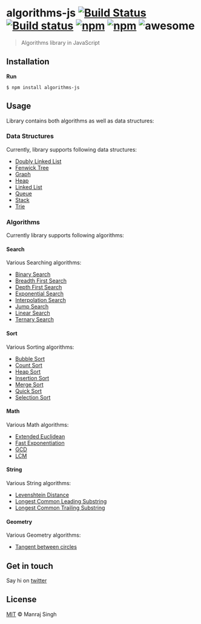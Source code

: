 # algorithms-js [![Build Status](https://travis-ci.org/ManrajGrover/algorithms-js.svg?branch=master)](https://travis-ci.org/ManrajGrover/algorithms-js) [![Build status](https://ci.appveyor.com/api/projects/status/6l0vybrb4y0c7eh8?svg=true)](https://ci.appveyor.com/project/ManrajGrover/algorithms-js) [![npm](https://img.shields.io/npm/v/algorithms-js.svg?maxAge=2592000?style=flat-square)](https://www.npmjs.com/package/algorithms-js) [![npm](https://img.shields.io/npm/dt/algorithms-js.svg?maxAge=2592000?style=flat-square)](https://www.npmjs.com/package/algorithms-js) ![awesome](https://img.shields.io/badge/awesome-yes-green.svg)
> Algorithms library in JavaScript

## Installation

**Run**

```shell
$ npm install algorithms-js
```

## Usage
Library contains both algorithms as well as data structures:

### Data Structures
Currently, library supports following data structures:

- [Doubly Linked List](https://github.com/ManrajGrover/algorithms-js/blob/master/src/data-structures/doubly_linked_list.js)
- [Fenwick Tree](https://github.com/ManrajGrover/algorithms-js/blob/master/src/data-structures/fenwick_tree.js)
- [Graph](https://github.com/ManrajGrover/algorithms-js/blob/master/src/data-structures/graph.js)
- [Heap](https://github.com/ManrajGrover/algorithms-js/blob/master/src/data-structures/heap.js)
- [Linked List](https://github.com/ManrajGrover/algorithms-js/blob/master/src/data-structures/linked_list.js)
- [Queue](https://github.com/ManrajGrover/algorithms-js/blob/master/src/data-structures/queue.js)
- [Stack](https://github.com/ManrajGrover/algorithms-js/blob/master/src/data-structures/stack.js)
- [Trie](https://github.com/ManrajGrover/algorithms-js/blob/master/src/data-structures/trie.js)

### Algorithms
Currently library supports following algorithms:

#### Search
Various Searching algorithms:

- [Binary Search](https://github.com/ManrajGrover/algorithms-js/blob/master/src/algorithms/search/binary_search.js)
- [Breadth First Search](https://github.com/ManrajGrover/algorithms-js/blob/master/src/algorithms/search/breadth_first_search.js)
- [Depth First Search](https://github.com/ManrajGrover/algorithms-js/blob/master/src/algorithms/search/depth_first_search.js)
- [Exponential Search](https://github.com/ManrajGrover/algorithms-js/blob/master/src/algorithms/search/exponential_search.js)
- [Interpolation Search](https://github.com/ManrajGrover/algorithms-js/blob/master/src/algorithms/search/interpolation_search.js)
- [Jump Search](https://github.com/ManrajGrover/algorithms-js/blob/master/src/algorithms/search/jump_search.js)
- [Linear Search](https://github.com/ManrajGrover/algorithms-js/blob/master/src/algorithms/search/linear_search.js)
- [Ternary Search](https://github.com/ManrajGrover/algorithms-js/blob/master/src/algorithms/search/ternary_search.js)

#### Sort
Various Sorting algorithms:

- [Bubble Sort](https://github.com/ManrajGrover/algorithms-js/blob/master/src/algorithms/sort/bubble_sort.js)
- [Count Sort](https://github.com/ManrajGrover/algorithms-js/blob/master/src/algorithms/sort/count_sort.js)
- [Heap Sort](https://github.com/ManrajGrover/algorithms-js/blob/master/src/algorithms/sort/heap_sort.js)
- [Insertion Sort](https://github.com/ManrajGrover/algorithms-js/blob/master/src/algorithms/sort/insertion_sort.js)
- [Merge Sort](https://github.com/ManrajGrover/algorithms-js/blob/master/src/algorithms/sort/merge_sort.js)
- [Quick Sort](https://github.com/ManrajGrover/algorithms-js/blob/master/src/algorithms/sort/quick_sort.js)
- [Selection Sort](https://github.com/ManrajGrover/algorithms-js/blob/master/src/algorithms/sort/selection_sort.js)

#### Math
Various Math algorithms:

- [Extended Euclidean](https://github.com/ManrajGrover/algorithms-js/blob/master/src/algorithms/math/extended_euclidean.js)
- [Fast Exponentiation](https://github.com/ManrajGrover/algorithms-js/blob/master/src/algorithms/math/fast_exp.js)
- [GCD](https://github.com/ManrajGrover/algorithms-js/blob/master/src/algorithms/math/gcd.js)
- [LCM](https://github.com/ManrajGrover/algorithms-js/blob/master/src/algorithms/math/lcm.js)

#### String
Various String algorithms:

- [Levenshtein Distance](https://github.com/ManrajGrover/algorithms-js/blob/master/src/algorithms/string/levenshtein_distance.js)
- [Longest Common Leading Substring](https://github.com/ManrajGrover/algorithms-js/blob/master/src/algorithms/string/longest_common_leading_substring.js)
- [Longest Common Trailing Substring](https://github.com/ManrajGrover/algorithms-js/blob/master/src/algorithms/string/longest_common_trailing_substring.js)

#### Geometry
Various Geometry algorithms:

- [Tangent between circles](https://github.com/ManrajGrover/algorithms-js/blob/master/src/algorithms/geometry/tangent_between_circles.js)

## Get in touch
Say hi on [twitter](https://twitter.com/manrajsgrover)

## License

[MIT](https://github.com/ManrajGrover/algorithms-js/blob/master/LICENSE) © Manraj Singh
